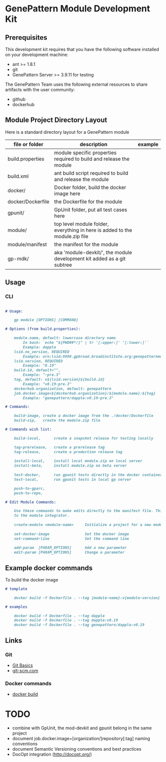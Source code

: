 # GenePattern Module Development Kit

## Prerequisites
This development kit requires that you have the following software installed on your development machine:
* ant >= 1.8.1
* git
* GenePattern Server >= 3.9.11 for testing

The GenePattern Team uses the following external resources to share artifacts with the user community:
* github
* dockerhub

## Module Project Directory Layout
Here is a standard directory layout for a GenePattern module 

| file or folder | description | example |
| -------------- | ----------- | -------- |
| build.properties | module specific properties required to build and release the module |
| build.xml | ant build script required to build and release the module |
| docker/ | Docker folder, build the docker image here |
| docker/Dockerfile | the Dockerfile for the module |
| gpunit/ | GpUnit folder, put all test cases here |
| module/ | top level module folder, everything in here is added to the module.zip file |
| module/manifest | the manifest for the module |
| gp-mdk/ | aka 'module-devkit/', the module development kit added as a git subtree |

## Usage

### CLI
```markdown

# Usage:

    gp module [OPTIONS] [COMMAND]

# Options (from build.properties):

    module.name, default: lowercase directory name 
        In bash: `echo "${PWD##*/}" | tr '[:upper:]' '[:lower:]'`
        Example: dapple
    lsid.no_version, REQUIRED
        Example: urn:lsid:8080.gpbroad.broadinstitute.org:genepatternmodules:479
    lsid.version, REQUIRED
        Example: "0.19"
    build.id, default="", 
        Example: "-pre.3"
    tag, default: v${lsid.version}${build.id}
        Example: "v0.19-pre.3"
    dockerhub.organization, default: genepattern
    job.docker.image=${dockerhub.organization}/${module.name}:${tag}
        Example: "genepattern/dapple:v0.19-pre.3"

# Commands:

    build-image, create a docker image from the ./docker/Dockerfile
    build-zip,   create the module.zip file

# Commands wish list:

    build-local,      create a snapshot release for testing locally

    tag-prerelease,   create a prerelease tag
    tag-release,      create a production release tag
    
    install-local,    install local module.zip on local server
    install-beta,     install module.zip on beta server
    
    test-docker,      run gpunit tests directly in the docker container 
    test-local,       run gpunit tests in local gp server

    push-to-gparc, 
    push-to-repo, 

# Edit Module Commands:

    Use these commands to make edits directly to the manifest file. This is a proposed CLI alternative
    to the module integrator.
    
    create-module <module-name>     Initialize a project for a new module
    
    set-docker-image                Set the docker image
    set-command-line                Set the command line
    
    add-param  [PARAM_OPTIONS]      Add a new parameter
    edit-param [PARAM_OPTIONS]      Change a parameter

```

## Example docker commands
To build the docker image
```markdown
# template

    docker build -f Dockerfile . --tag {module-name}:v{module-version}

# examples

    docker build -f Dockerfile . --tag dapple
    docker build -f Dockerfile . --tag dapple:v0.19
    docker build -f Dockerfile . --tag genepattern/dapple:v0.19
```

## Links
### Git
* [Git Basics](https://git-scm.com/book/en/v2/Getting-Started-Git-Basics)
* [git-scm.com](https://git-scm.com)

### Docker commands
* [docker build](https://docs.docker.com/engine/reference/commandline/build)

# TODO
* combine with GpUnit, the mod-devkit and gpunit belong in the same project
* document job.docker.image=[organization/]repository[:tag] naming conventions
* document Semantic Versioning conventions and best practices
* DocOpt integration (http://docopt.org/)
